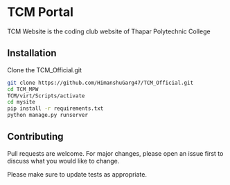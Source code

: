 # TCM Portal
TCM Website is the coding club website of Thapar Polytechnic College

## Installation
Clone the TCM_Official.git
```bash
git clone https://github.com/HimanshuGarg47/TCM_Official.git
cd TCM_MPW
TCM/virt/Scripts/activate
cd mysite
pip install -r requirements.txt
python manage.py runserver
```
## Contributing
Pull requests are welcome. For major changes, please open an issue first to discuss what you would like to change.

Please make sure to update tests as appropriate.
